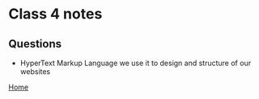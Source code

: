 
# Class 4 notes

## Questions

- HyperText Markup Language we use it to design and structure of our websites

[Home](https://coff23.github.io/reading-notes/)
